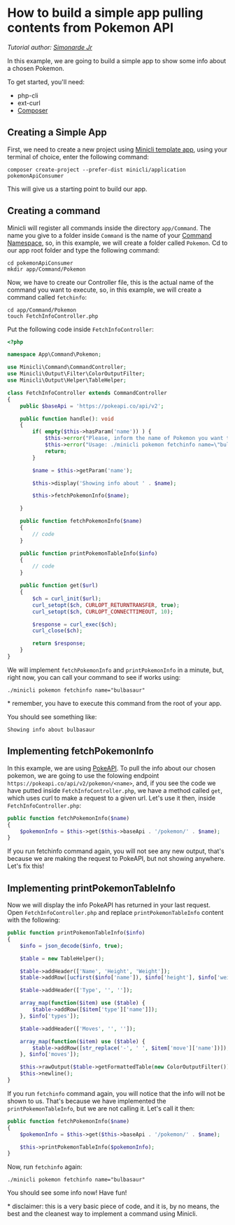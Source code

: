 # How to build a simple app pulling contents from Pokemon API

_Tutorial author: [Simonarde Jr](https://github.com/simonardejr)_

In this example, we are going to build a simple app to show some info about a chosen Pokemon.

To get started, you'll need:

- php-cli
- ext-curl
- [Composer](https://getcomposer.org/)

## Creating a Simple App
First, we need to create a new project using [Minicli template app](https://docs.minicli.dev/en/latest/01-getting_started/#creating-a-structured-app-using-the-application-template), using your terminal of choice, enter the following command:

`composer create-project --prefer-dist minicli/application pokemonApiConsumer`

This will give us a starting point to build our app.

## Creating a command
Minicli will register all commands inside the directory `app/Command`. 
The name you give to a folder inside `Command` is the name of your [Command Namespace](https://docs.minicli.dev/en/latest/02-command_namespaces/), so, in this example, we will create a folder called `Pokemon`. Cd to our app root folder and type the following command:
```shell
cd pokemonApiConsumer
mkdir app/Command/Pokemon
```

Now, we have to create our Controller file, this is the actual name of the command you want to execute, so, in this example, we will create a command called `fetchinfo`:
```shell
cd app/Command/Pokemon
touch FetchInfoController.php
```

Put the following code inside `FetchInfoController`:
```php
<?php

namespace App\Command\Pokemon;

use Minicli\Command\CommandController;
use Minicli\Output\Filter\ColorOutputFilter;
use Minicli\Output\Helper\TableHelper;

class FetchInfoController extends CommandController
{
    public $baseApi = 'https://pokeapi.co/api/v2';

    public function handle(): void
    {
        if( empty($this->hasParam('name')) ) {
            $this->error("Please, inform the name of Pokemon you want to fetch info.");
            $this->error("Usage: ./minicli pokemon fetchinfo name=\"bulbasaur\"");
            return;
        }

        $name = $this->getParam('name');

        $this->display('Showing info about ' . $name);

        $this->fetchPokemonInfo($name);

    }

    public function fetchPokemonInfo($name)
    {
        // code
    }

    public function printPokemonTableInfo($info)
    {
        // code
    }

    public function get($url)
    {
        $ch = curl_init($url);
        curl_setopt($ch, CURLOPT_RETURNTRANSFER, true);
        curl_setopt($ch, CURLOPT_CONNECTTIMEOUT, 10);

        $response = curl_exec($ch);
        curl_close($ch);

        return $response;
    }
}
```

We will implement `fetchPokemonInfo` and `printPokemonInfo` in a minute, but, right now, you can call your command to see if works using:
```shell
./minicli pokemon fetchinfo name="bulbasaur"
```
\* remember, you have to execute this command from the root of your app.

You should see something like:

```Showing info about bulbasaur```


## Implementing fetchPokemonInfo

In this example, we are using [PokeAPI](https://pokeapi.co/). To pull the info about our chosen pokemon, we are going to use the folowing endpoint `https://pokeapi.co/api/v2/pokemon/<name>`, and, if you see the code we have putted inside `FetchInfoController.php`, we have a method called `get`, which uses curl to make a request to a given url. Let's use it then, inside `FetchInfoController.php`:

```php
public function fetchPokemonInfo($name)
{
    $pokemonInfo = $this->get($this->baseApi . '/pokemon/' . $name);
}
```

If you run fetchinfo command again, you will not see any new output, that's because we are making the request to PokeAPI, but not showing anywhere. Let's fix this!

## Implementing printPokemonTableInfo

Now we will display the info PokeAPI has returned in your last request. Open `FetchInfoController.php` and replace `printPokemonTableInfo` content with the following:
```php
public function printPokemonTableInfo($info)
{
    $info = json_decode($info, true);

    $table = new TableHelper();

    $table->addHeader(['Name', 'Height', 'Weight']);
    $table->addRow([ucfirst($info['name']), $info['height'], $info['weight']]);

    $table->addHeader(['Type', '', '']);

    array_map(function($item) use ($table) {
        $table->addRow([$item['type']['name']]);
    }, $info['types']);

    $table->addHeader(['Moves', '', '']);

    array_map(function($item) use ($table) {
        $table->addRow([str_replace('-', ' ', $item['move']['name'])]);
    }, $info['moves']);

    $this->rawOutput($table->getFormattedTable(new ColorOutputFilter()));
    $this->newline();
}
```
If you run `fetchinfo` command again, you will notice that the info will not be shown to us. That's because we have implemented the `printPokemonTableInfo`, but we are not calling it. Let's call it then:

```php
public function fetchPokemonInfo($name)
{
    $pokemonInfo = $this->get($this->baseApi . '/pokemon/' . $name);

    $this->printPokemonTableInfo($pokemonInfo);
}
```
Now, run `fetchinfo` again:
```shell
./minicli pokemon fetchinfo name="bulbasaur"
```

You should see some info now! Have fun!

\* disclaimer: this is a very basic piece of code, and it is, by no means, the best and the cleanest way to implement a command using Minicli. 
